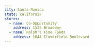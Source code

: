 ```yaml
---
city: Santa Monica
state: california
stores:
  - name: Co-Opportunity
    address: 1525 Broadway
  - name: Ralph's Fine Foods
    address: 1644 Cloverfield Boulevard
---
```

